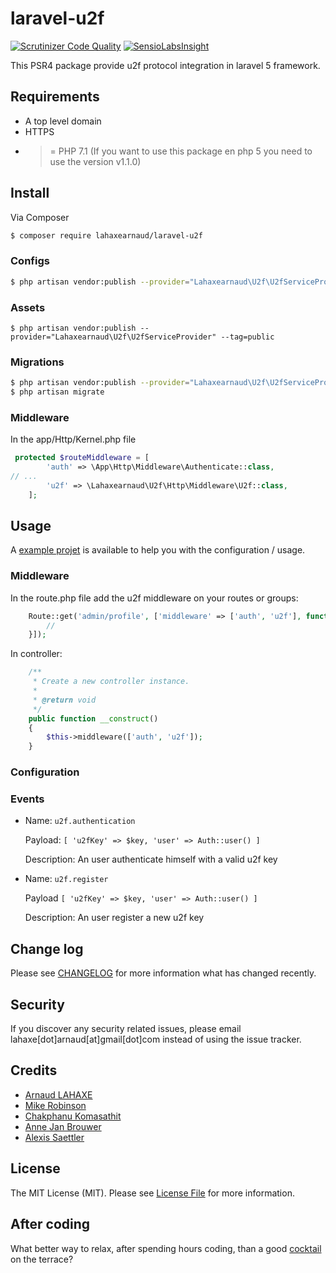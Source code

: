# laravel-u2f
[![Scrutinizer Code Quality](https://scrutinizer-ci.com/g/lahaxearnaud/laravel-u2f/badges/quality-score.png?b=master)](https://scrutinizer-ci.com/g/lahaxearnaud/laravel-u2f/?branch=master)
[![SensioLabsInsight](https://insight.sensiolabs.com/projects/c85fa3f1-7854-4eec-932d-8ac625c1318c/mini.png)](https://insight.sensiolabs.com/projects/c85fa3f1-7854-4eec-932d-8ac625c1318c)

This PSR4 package provide u2f protocol integration in laravel 5 framework.


## Requirements
- A top level domain
- HTTPS
- >= PHP 7.1 (If you want to use this package en php 5 you need to use the version v1.1.0)

## Install

Via Composer

``` bash
$ composer require lahaxearnaud/laravel-u2f
```

### Configs

``` bash
$ php artisan vendor:publish --provider="Lahaxearnaud\U2f\U2fServiceProvider" --tag=config
```

### Assets

```
$ php artisan vendor:publish --provider="Lahaxearnaud\U2f\U2fServiceProvider" --tag=public
```

### Migrations

``` bash
$ php artisan vendor:publish --provider="Lahaxearnaud\U2f\U2fServiceProvider" --tag=migrations
$ php artisan migrate
```

### Middleware

In the app/Http/Kernel.php file

``` php
 protected $routeMiddleware = [
        'auth' => \App\Http\Middleware\Authenticate::class,
// ...
        'u2f' => \Lahaxearnaud\U2f\Http\Middleware\U2f::class,
    ];
```

## Usage

A [example projet](https://github.com/lahaxearnaud/laravel-u2f-example) is available to help you with the configuration / usage.

### Middleware

In the route.php file add the u2f middleware on your routes or groups:
``` php
    Route::get('admin/profile', ['middleware' => ['auth', 'u2f'], function () {
        //
    }]);
```

In controller:

```php
    /**
     * Create a new controller instance.
     *
     * @return void
     */
    public function __construct()
    {
        $this->middleware(['auth', 'u2f']);
    }

```

### Configuration

### Events

- Name: `u2f.authentication`

  Payload: ```[ 'u2fKey' => $key, 'user' => Auth::user() ]```

  Description: An user authenticate himself with a valid u2f key

- Name: `u2f.register`

  Payload ```[ 'u2fKey' => $key, 'user' => Auth::user() ]```

  Description: An user register a new u2f key


## Change log

Please see [CHANGELOG](CHANGELOG.md) for more information what has changed recently.

## Security

If you discover any security related issues, please email lahaxe[dot]arnaud[at]gmail[dot]com instead of using the issue tracker.

## Credits

- [Arnaud LAHAXE](https://github.com/lahaxearnaud)
- [Mike Robinson](https://github.com/multiwebinc)
- [Chakphanu Komasathit](https://github.com/chakphanu)
- [Anne Jan Brouwer](https://github.com/annejan)
- [Alexis Saettler](https://github.com/asbiin)

## License

The MIT License (MIT). Please see [License File](LICENSE.md) for more information.

## After coding

What better way to relax, after spending hours coding, than a good [cocktail](https://cocktailand.fr) on the terrace?
